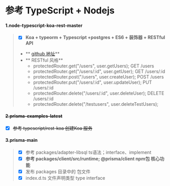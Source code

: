 # 参考 TypeScript + Nodejs

#### 1.node-typescript-koa-rest-master

> * [X] **Koa + typeorm + Typescript +postgres + ES6 + 装饰器 + RESTful API**
> * ** [github 地址](https://github.com/javieraviles/node-typescript-koa-rest#readme)**
> * ** RESTful 风格**
>   * protectedRouter.get("/users", user.getUsers);    GET /users
>   * protectedRouter.get("/users/:id", user.getUser); GET /users/:id
>   * protectedRouter.post("/users", user.createUser); POST /users
>   * protectedRouter.put("/users/:id", user.updateUser); PUT /users/:id
>   * protectedRouter.delete("/users/:id", user.deleteUser); DELETE /users/:id
>   * protectedRouter.delete("/testusers", user.deleteTestUsers);

#### ~~2.prisma-examples-latest~~

* [X] ~~参考 typescript/rest-koa 创建Koa 服务~~

#### 3.prisma-main

> * [X] 参考 packages/adapter-libsql ts语法；interface、implement
> * [X] **参考 packages/client/src/runtime;   @prisma/client  npm包 核心功能**
> * [X] 发布 packages 目录中的 包文件
> * [X] index.d.ts 文件声明类型 type interface
